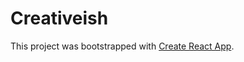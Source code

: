 # Creativeish

This project was bootstrapped with [Create React App](https://github.com/facebook/create-react-app).


